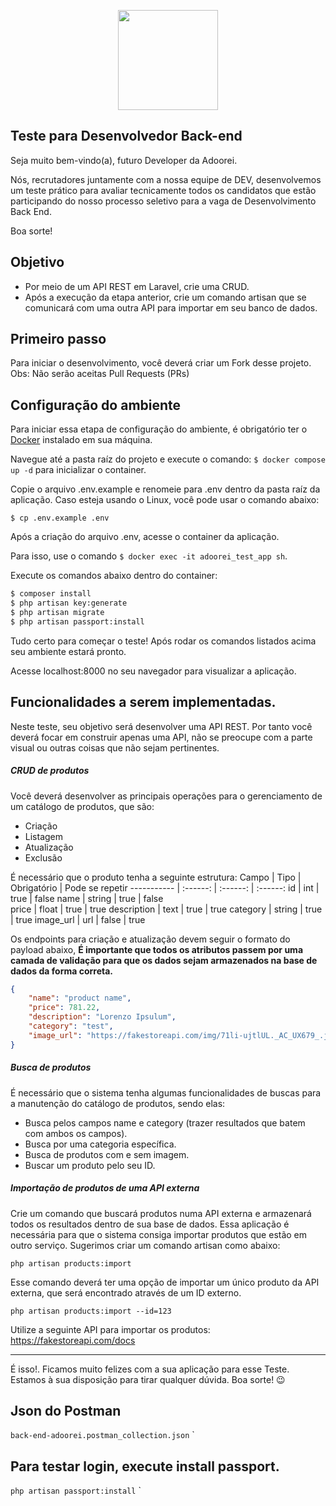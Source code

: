 <p align="center"><a href="hhttps://www.adoorei.com.br/" target="_blank"><img src="https://adoorei.s3.us-east-2.amazonaws.com/images/loje_teste_logoadoorei_1662476663.png" width="160"></a></p>


## Teste para Desenvolvedor Back-end

Seja muito bem-vindo(a), futuro Developer da Adoorei.

Nós, recrutadores juntamente com a nossa equipe de DEV, desenvolvemos um teste prático para avaliar tecnicamente todos os candidatos que estão participando do nosso processo seletivo para a vaga de Desenvolvimento Back End.

Boa sorte!


## Objetivo

- Por meio de um API REST em Laravel, crie uma CRUD.
- Após a execução da etapa anterior, crie um comando artisan que se comunicará com uma outra API para importar em seu banco de dados.

## Primeiro passo

Para iniciar o desenvolvimento, você deverá criar um Fork desse projeto. Obs: Não serão aceitas Pull Requests (PRs) 

## Configuração do ambiente

Para iniciar essa etapa de configuração do ambiente, é obrigatório ter o [Docker](https://docs.docker.com/desktop/ "Docker") instalado em sua máquina. 

Navegue até a pasta raíz do projeto e execute o comando: `$ docker compose up -d` para inicializar o container.

Copie o arquivo .env.example e renomeie para .env dentro da pasta raíz da aplicação. Caso esteja usando o Linux, você pode usar o comando abaixo:

`$ cp .env.example .env`

Após a criação do arquivo .env, acesse o container da aplicação. 

Para isso, use o comando `$ docker exec -it adoorei_test_app sh`.

Execute os comandos abaixo dentro do container:

```bash
$ composer install
$ php artisan key:generate
$ php artisan migrate
$ php artisan passport:install

```

Tudo certo para começar o teste! Após rodar os comandos listados acima seu ambiente estará pronto. 

Acesse localhost:8000 no seu navegador para visualizar a aplicação.

## Funcionalidades a serem implementadas.
Neste teste, seu objetivo será desenvolver uma API REST.  Por tanto você deverá focar em construir apenas uma API, não se preocupe com a parte visual ou outras coisas que não sejam pertinentes.

##### CRUD de produtos
Você deverá desenvolver as principais operações para o gerenciamento de um catálogo de produtos, que são:
- Criação
- Listagem
- Atualização
- Exclusão

É necessário que o produto tenha a seguinte estrutura:
Campo       | Tipo      | Obrigatório   | Pode se repetir
----------- | :------:  | :------:      | :------:
id          | int       | true          | false
name        | string    | true          | false        
price       | float     | true          | true
description  | text      | true          | true
category    | string    | true          | true
image_url   | url       | false         | true

Os endpoints para criação e atualização devem seguir o  formato do payload abaixo, **É importante que todos os atributos passem por uma camada de validação para que os dados sejam armazenados na base de dados da forma correta.**

```json
{
    "name": "product name",
    "price": 781.22,
    "description": "Lorenzo Ipsulum",
    "category": "test",
    "image_url": "https://fakestoreapi.com/img/71li-ujtlUL._AC_UX679_.jpg"
}

```

##### Busca de produtos
É necessário que o sistema tenha algumas funcionalidades de buscas para a manutenção do catálogo de produtos, sendo elas: 

- Busca pelos campos name e category (trazer resultados que batem com ambos os campos).
- Busca por uma categoria específica.
- Busca de produtos com e sem imagem.
- Buscar um produto pelo seu ID.

##### Importação de produtos de uma API externa
Crie um comando que buscará produtos numa API externa e armazenará todos os resultados dentro de sua base de dados. Essa aplicação é necessária para que o sistema consiga importar produtos que estão em outro serviço. Sugerimos criar um comando artisan como abaixo:

`php artisan products:import`

Esse comando deverá ter uma opção de importar um único produto da API externa, que será encontrado através de um ID externo.

`php artisan products:import --id=123`

Utilize a seguinte API para importar os produtos: https://fakestoreapi.com/docs


------------



É isso!. Ficamos muito felizes com a sua aplicação para esse Teste. Estamos à sua disposição para tirar qualquer dúvida. Boa sorte! 😉


## Json do Postman
`back-end-adoorei.postman_collection.json`
`
## Para testar login, execute install passport.
`php artisan passport:install`
`
